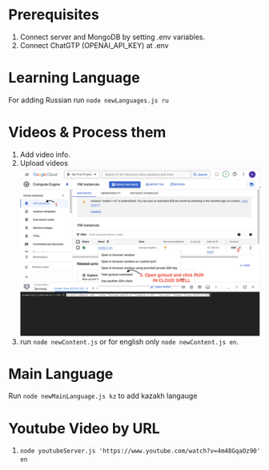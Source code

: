 # Prerequisites

1. Connect server and MongoDB by setting .env variables.
2. Connect ChatGTP (OPENAI_API_KEY) at .env

# Learning Language 

For adding Russian run `node newLanguages.js ru`

# Videos & Process them

1. Add video info.
2. Upload videos ![alt text](/docs/gcloud_start.png)
3. run `node newContent.js` or for english only `node newContent.js en`.

# Main Language

Run `node newMainLanguage.js kz` to add kazakh langauge

# Youtube Video by URL

1. `node youtubeServer.js 'https://www.youtube.com/watch?v=4m48GqaOz90' en`
